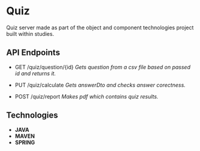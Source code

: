 # Quiz

 Quiz server made as part of the object and component technologies project built within studies.
 
 
 ## API Endpoints
 
 * GET /quiz/question/{id}
  *Gets question from a csv file based on passed id and returns it.*
    
 * PUT /quiz/calculate
   *Gets answerDto and checks answer corectness.*
 * POST /quiz/report
 *Makes pdf which contains quiz results.*
 
 ## Technologies
* **JAVA**
* **MAVEN**
* **SPRING**
